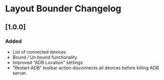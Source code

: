 <!-- Keep a Changelog guide -> https://keepachangelog.com -->

# Layout Bounder Changelog

## [1.0.0]
### Added
- List of connected devices
- Bound / Un bound functionality 
- Improved "ADB Location" settings
- "Restart ADB" toolbar action disconnects all devices before killing ADB server.

